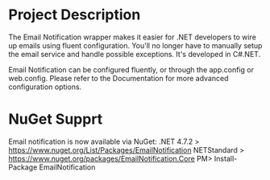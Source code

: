 # Project Description
The Email Notification wrapper makes it easier for .NET developers to wire up emails using fluent configuration. You'll no longer have to manually setup the email service and handle possible exceptions. It's developed in C#.NET.

Email Notification can be configured fluently, or through the app.config or web.config. Please refer to the Documentation for more advanced configuration options.

# NuGet Supprt

Email notification is now available via NuGet: 
  .NET 4.7.2 > https://www.nuget.org/List/Packages/EmailNotification
  NETStandard > https://www.nuget.org/packages/EmailNotification.Core
PM> Install-Package EmailNotification
